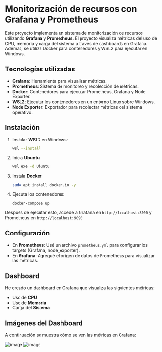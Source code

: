 # Monitorización de recursos con Grafana y Prometheus

Este proyecto implementa un sistema de monitorización de recursos utilizando **Grafana** y **Prometheus**. El proyecto visualiza métricas del uso de CPU, memoria y carga del sistema a través de dashboards en Grafana. Además, se utiliza Docker para contenedores y WSL2 para ejecutar en Windows.  


## Tecnologías utilizadas

- **Grafana**: Herramienta para visualizar métricas.
- **Prometheus**: Sistema de monitoreo y recolección de métricas.
- **Docker**: Contenedores para ejecutar Prometheus, Grafana y Node Exporter.
- **WSL2**: Ejecutar los contenedores en un entorno Linux sobre Windows.
- **Node Exporter**: Exportador para recolectar métricas del sistema operativo.


## Instalación

1. Instalar **WSL2** en Windows:

   ```bash
   wsl --install
   ```
2. Inicia **Ubuntu**
   ```bash
   wsl.exe -d Ubuntu
   ```
4. Instala **Docker**
   ```bash
   sudo apt install docker.io -y
   ```
5. Ejecuta los contenedores:
   ```bash
   docker-compose up
   ```
Después de ejecutar esto, accede a Grafana en ```http://localhost:3000``` y Prometheus en ```http://localhost:9090```  


## Configuración

- En **Prometheus**: Usé un archivo `prometheus.yml` para configurar los targets (Grafana, node_exporter).
- En **Grafana**: Agregué el origen de datos de Prometheus para visualizar las métricas.

## Dashboard

He creado un dashboard en Grafana que visualiza las siguientes métricas:

- Uso de **CPU**
- Uso de **Memoria**
- Carga del **Sistema**


## Imágenes del Dashboard

A continuación se muestra cómo se ven las métricas en Grafana:

![image](https://github.com/user-attachments/assets/adefddc0-f605-49cb-b3e4-dfee6196e5af)
![image](https://github.com/user-attachments/assets/8dacfa31-5f16-4b5e-b037-c810f374c9a6)
